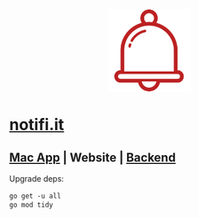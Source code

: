 <p align="center"><img height="150px" src="https://github.com/maxisme/notifi/raw/master/notifi/images/bell.png"></p>

# [notifi.it](https://notifi.it/)

## [Mac App](https://github.com/maxisme/notifi) | Website | [Backend](https://github.com/maxisme/notifi-backend)

Upgrade deps:
```
go get -u all
go mod tidy
```